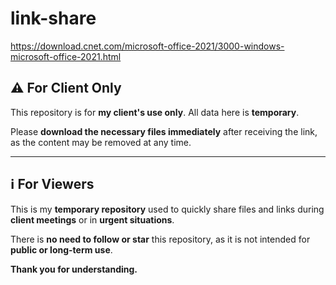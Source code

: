 # link-share

https://download.cnet.com/microsoft-office-2021/3000-windows-microsoft-office-2021.html




<h2>⚠️ For Client Only</h2>
<p>This repository is for <strong>my client's use only</strong>. All data here is <strong>temporary</strong>.</p>
<p>Please <strong>download the necessary files immediately</strong> after receiving the link, as the content may be removed at any time.</p>

<hr>

<h2>ℹ️ For Viewers</h2>
<p>This is my <strong>temporary repository</strong> used to quickly share files and links during <strong>client meetings</strong> or in <strong>urgent situations</strong>.</p>
<p>There is <strong>no need to follow or star</strong> this repository, as it is not intended for <strong>public or long-term use</strong>.</p>
<p><strong>Thank you for understanding.</strong></p>

